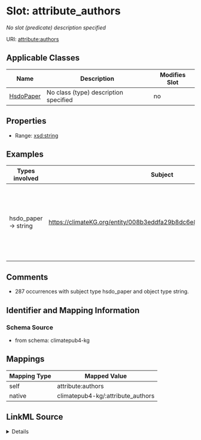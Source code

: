 

# Slot: attribute_authors


_No slot (predicate) description specified_





URI: [attribute:authors](http://attribute.org/authors)



<!-- no inheritance hierarchy -->





## Applicable Classes

| Name | Description | Modifies Slot |
| --- | --- | --- |
| [HsdoPaper](../classes/HsdoPaper.md) | No class (type) description specified |  no  |







## Properties

* Range: [xsd:string](xsd:string)






## Examples

| Types involved | Subject | Predicate | Object |
| --- | --- | --- | --- |
| hsdo_paper → string | https://climateKG.org/entity/008b3eddfa29b8dc6e8d97472e4526bec2c9c2cb | attribute:authors | James N Ianelli; Anne B Hollowed; Alan C Haynie; Franz J Mueter; Nicholas A Bond |


## Comments

* 287 occurrences with subject type hsdo_paper and object type string.

## Identifier and Mapping Information







### Schema Source


* from schema: climatepub4-kg




## Mappings

| Mapping Type | Mapped Value |
| ---  | ---  |
| self | attribute:authors |
| native | climatepub4-kg/:attribute_authors |




## LinkML Source

<details>
```yaml
name: attribute_authors
description: No slot (predicate) description specified
comments:
- 287 occurrences with subject type hsdo_paper and object type string.
examples:
- description: hsdo_paper → string
  object:
    example_object: James N Ianelli; Anne B Hollowed; Alan C Haynie; Franz J Mueter;
      Nicholas A Bond
    example_object_type: string
    example_predicate: attribute:authors
    example_subject: https://climateKG.org/entity/008b3eddfa29b8dc6e8d97472e4526bec2c9c2cb
    example_subject_type: hsdo_paper
from_schema: climatepub4-kg
rank: 1000
slot_uri: attribute:authors
alias: attribute_authors
domain_of:
- hsdo_paper
range: string

```
</details>
